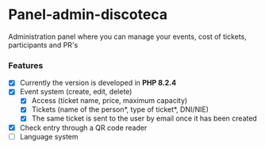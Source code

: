# Panel-admin-discoteca
 Administration panel where you can manage your events, cost of tickets, participants and PR's

### Features

- [x] Currently the version is developed in **PHP 8.2.4**
- [x] Event system (create, edit, delete)
  - [x] Access (ticket name, price, maximum capacity)
  - [x] Tickets (name of the person*, type of ticket*, DNI/NIE)
   - [x] The same ticket is sent to the user by email once it has been created
- [x] Check entry through a QR code reader
- [ ] Language system